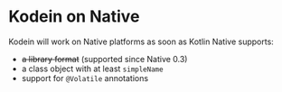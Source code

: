 Kodein on Native
================

Kodein will work on Native platforms as soon as Kotlin Native supports:

- ~~a library format~~ (supported since Native 0.3)
- a class object with at least `simpleName`
- support for `@Volatile` annotations
